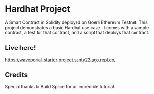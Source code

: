 # Hardhat Project
A Smart Contract in Solidity deployed on Goerli Ethereum Testnet. 
This project demonstrates a basic Hardhat use case. It comes with a sample contract, a test for that contract, and a script that deploys that contract.
<br>

## Live here!
https://waveportal-starter-project.santy22lago.repl.co/
<br>

## Credits
Special thanks to Build Space for an incredible tutorial.

